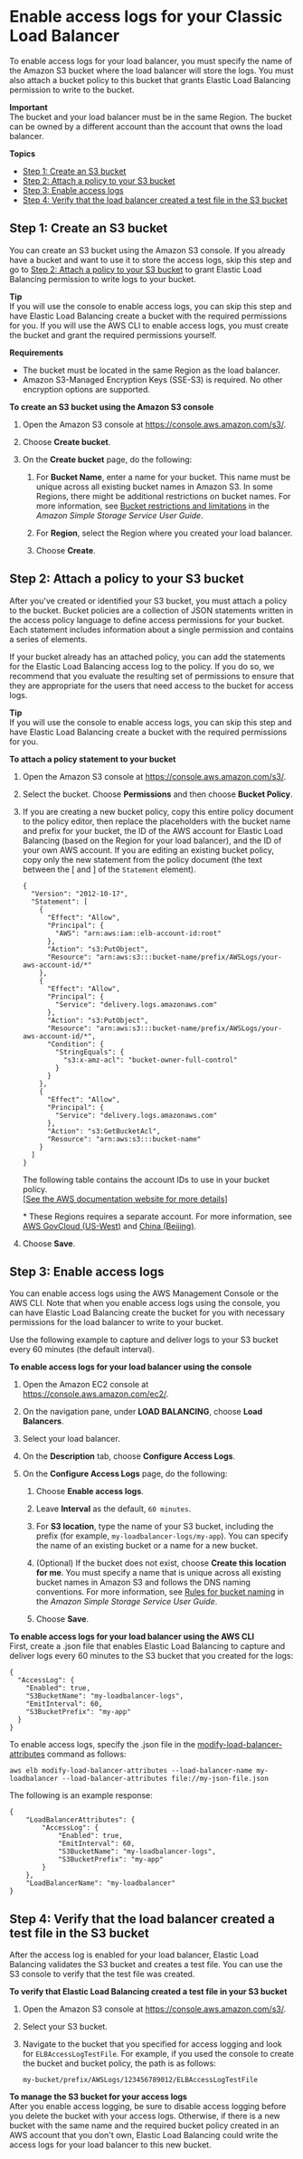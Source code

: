 # Enable access logs for your Classic Load Balancer<a name="enable-access-logs"></a>

To enable access logs for your load balancer, you must specify the name of the Amazon S3 bucket where the load balancer will store the logs\. You must also attach a bucket policy to this bucket that grants Elastic Load Balancing permission to write to the bucket\.

**Important**  
The bucket and your load balancer must be in the same Region\. The bucket can be owned by a different account than the account that owns the load balancer\.

**Topics**
+ [Step 1: Create an S3 bucket](#create-s3-bucket)
+ [Step 2: Attach a policy to your S3 bucket](#attach-bucket-policy)
+ [Step 3: Enable access logs](#enable-access-logs-console)
+ [Step 4: Verify that the load balancer created a test file in the S3 bucket](#verify-access-logs)

## Step 1: Create an S3 bucket<a name="create-s3-bucket"></a>

You can create an S3 bucket using the Amazon S3 console\. If you already have a bucket and want to use it to store the access logs, skip this step and go to [Step 2: Attach a policy to your S3 bucket](#attach-bucket-policy) to grant Elastic Load Balancing permission to write logs to your bucket\.

**Tip**  
If you will use the console to enable access logs, you can skip this step and have Elastic Load Balancing create a bucket with the required permissions for you\. If you will use the AWS CLI to enable access logs, you must create the bucket and grant the required permissions yourself\.

**Requirements**
+ The bucket must be located in the same Region as the load balancer\.
+ Amazon S3\-Managed Encryption Keys \(SSE\-S3\) is required\. No other encryption options are supported\.

**To create an S3 bucket using the Amazon S3 console**

1. Open the Amazon S3 console at [https://console\.aws\.amazon\.com/s3/](https://console.aws.amazon.com/s3/)\.

1. Choose **Create bucket**\.

1. On the **Create bucket** page, do the following:

   1. For **Bucket Name**, enter a name for your bucket\. This name must be unique across all existing bucket names in Amazon S3\. In some Regions, there might be additional restrictions on bucket names\. For more information, see [Bucket restrictions and limitations](https://docs.aws.amazon.com/AmazonS3/latest/dev/BucketRestrictions.html) in the *Amazon Simple Storage Service User Guide*\.

   1. For **Region**, select the Region where you created your load balancer\.

   1. Choose **Create**\.

## Step 2: Attach a policy to your S3 bucket<a name="attach-bucket-policy"></a>

After you've created or identified your S3 bucket, you must attach a policy to the bucket\. Bucket policies are a collection of JSON statements written in the access policy language to define access permissions for your bucket\. Each statement includes information about a single permission and contains a series of elements\.

If your bucket already has an attached policy, you can add the statements for the Elastic Load Balancing access log to the policy\. If you do so, we recommend that you evaluate the resulting set of permissions to ensure that they are appropriate for the users that need access to the bucket for access logs\.

**Tip**  
If you will use the console to enable access logs, you can skip this step and have Elastic Load Balancing create a bucket with the required permissions for you\.

**To attach a policy statement to your bucket**

1. Open the Amazon S3 console at [https://console\.aws\.amazon\.com/s3/](https://console.aws.amazon.com/s3/)\.

1. Select the bucket\. Choose **Permissions** and then choose **Bucket Policy**\.

1. If you are creating a new bucket policy, copy this entire policy document to the policy editor, then replace the placeholders with the bucket name and prefix for your bucket, the ID of the AWS account for Elastic Load Balancing \(based on the Region for your load balancer\), and the ID of your own AWS account\. If you are editing an existing bucket policy, copy only the new statement from the policy document \(the text between the \[ and \] of the `Statement` element\)\.

   ```
   {
     "Version": "2012-10-17",
     "Statement": [
       {
         "Effect": "Allow",
         "Principal": {
           "AWS": "arn:aws:iam::elb-account-id:root"
         },
         "Action": "s3:PutObject",
         "Resource": "arn:aws:s3:::bucket-name/prefix/AWSLogs/your-aws-account-id/*"
       },
       {
         "Effect": "Allow",
         "Principal": {
           "Service": "delivery.logs.amazonaws.com"
         },
         "Action": "s3:PutObject",
         "Resource": "arn:aws:s3:::bucket-name/prefix/AWSLogs/your-aws-account-id/*",
         "Condition": {
           "StringEquals": {
             "s3:x-amz-acl": "bucket-owner-full-control"
           }
         }
       },
       {
         "Effect": "Allow",
         "Principal": {
           "Service": "delivery.logs.amazonaws.com"
         },
         "Action": "s3:GetBucketAcl",
         "Resource": "arn:aws:s3:::bucket-name"
       }
     ]
   }
   ```

   The following table contains the account IDs to use in your bucket policy\.    
[\[See the AWS documentation website for more details\]](http://docs.aws.amazon.com/elasticloadbalancing/latest/classic/enable-access-logs.html)

   \* These Regions requires a separate account\. For more information, see [AWS GovCloud \(US\-West\)](https://aws.amazon.com/govcloud-us/) and [China \(Beijing\)](http://www.amazonaws.cn/en/)\.

1. Choose **Save**\.

## Step 3: Enable access logs<a name="enable-access-logs-console"></a>

You can enable access logs using the AWS Management Console or the AWS CLI\. Note that when you enable access logs using the console, you can have Elastic Load Balancing create the bucket for you with necessary permissions for the load balancer to write to your bucket\.

Use the following example to capture and deliver logs to your S3 bucket every 60 minutes \(the default interval\)\.

**To enable access logs for your load balancer using the console**

1. Open the Amazon EC2 console at [https://console\.aws\.amazon\.com/ec2/](https://console.aws.amazon.com/ec2/)\.

1. On the navigation pane, under **LOAD BALANCING**, choose **Load Balancers**\.

1. Select your load balancer\.

1. On the **Description** tab, choose **Configure Access Logs**\.

1. On the **Configure Access Logs** page, do the following:

   1. Choose **Enable access logs**\.

   1. Leave **Interval** as the default, `60 minutes`\.

   1. For **S3 location**, type the name of your S3 bucket, including the prefix \(for example, `my-loadbalancer-logs/my-app`\)\. You can specify the name of an existing bucket or a name for a new bucket\.

   1. \(Optional\) If the bucket does not exist, choose **Create this location for me**\. You must specify a name that is unique across all existing bucket names in Amazon S3 and follows the DNS naming conventions\. For more information, see [Rules for bucket naming](https://docs.aws.amazon.com/AmazonS3/latest/dev/BucketRestrictions.html#bucketnamingrules) in the *Amazon Simple Storage Service User Guide*\.

   1. Choose **Save**\.

**To enable access logs for your load balancer using the AWS CLI**  
First, create a \.json file that enables Elastic Load Balancing to capture and deliver logs every 60 minutes to the S3 bucket that you created for the logs:

```
{ 
  "AccessLog": {
    "Enabled": true,
    "S3BucketName": "my-loadbalancer-logs",
    "EmitInterval": 60,
    "S3BucketPrefix": "my-app"
  }
}
```

To enable access logs, specify the \.json file in the [modify\-load\-balancer\-attributes](https://docs.aws.amazon.com/cli/latest/reference/elb/modify-load-balancer-attributes.html) command as follows:

```
aws elb modify-load-balancer-attributes --load-balancer-name my-loadbalancer --load-balancer-attributes file://my-json-file.json
```

The following is an example response:

```
{
    "LoadBalancerAttributes": {
        "AccessLog": {
            "Enabled": true,
            "EmitInterval": 60,
            "S3BucketName": "my-loadbalancer-logs",
            "S3BucketPrefix": "my-app"
        }
    },
    "LoadBalancerName": "my-loadbalancer"
}
```

## Step 4: Verify that the load balancer created a test file in the S3 bucket<a name="verify-access-logs"></a>

After the access log is enabled for your load balancer, Elastic Load Balancing validates the S3 bucket and creates a test file\. You can use the S3 console to verify that the test file was created\.

**To verify that Elastic Load Balancing created a test file in your S3 bucket**

1. Open the Amazon S3 console at [https://console\.aws\.amazon\.com/s3/](https://console.aws.amazon.com/s3/)\.

1. Select your S3 bucket\.

1. Navigate to the bucket that you specified for access logging and look for `ELBAccessLogTestFile`\. For example, if you used the console to create the bucket and bucket policy, the path is as follows:

   ```
   my-bucket/prefix/AWSLogs/123456789012/ELBAccessLogTestFile
   ```

**To manage the S3 bucket for your access logs**  
After you enable access logging, be sure to disable access logging before you delete the bucket with your access logs\. Otherwise, if there is a new bucket with the same name and the required bucket policy created in an AWS account that you don't own, Elastic Load Balancing could write the access logs for your load balancer to this new bucket\.